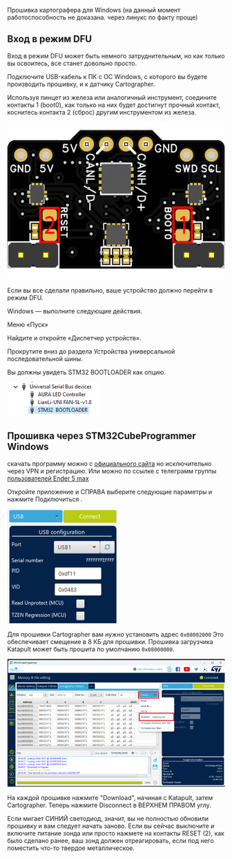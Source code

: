 Прошивка картографера для Windows (на данный момент работоспособность не доказана. через линукс по факту проще)

## Вход в режим DFU

Вход в режим DFU может быть немного затруднительным, но как только вы освоитесь, все станет довольно просто.

Подключите USB-кабель к ПК с ОС Windows, с которого вы будете производить прошивку, и к датчику Cartographer. 

Используя пинцет из железа или аналогичный инструмент, соедините контакты 1 (boot0), как только на них будет достигнут прочный контакт, коснитесь контакта 2 (сброс) другим инструментом из железа.

![](/images/image_plate_dfu.png)


Если вы все сделали правильно, ваше устройство должно перейти в режим DFU.

Windows — выполните следующие действия.

Меню «Пуск»

Найдите и откройте «Диспетчер устройств».

Прокрутите вниз до раздела Устройства универсальной последовательной шины.

Вы должны увидеть STM32 BOOTLOADER как опцию.

![](/images/image_win_dfu.png)


## Прошивка через STM32CubeProgrammer Windows 

скачать программу можно с [официального сайта](https://www.st.com/en/development-tools/stm32cubeprog.html) но исключительно через VPN и регистрацию. Или можно по ссылке с телеграмм группы [пользователей Ender 5 max](https://t.me/Ender_5_Max_Ru/5283)

Откройте приложение и СПРАВА выберите следующие параметры и нажмите Подключиться .

![](/images/image_stm32_dfu.png)

Для прошивки Cartographer вам нужно установить адрес `0x08002000` Это обеспечивает смещение в 8 КБ для прошивки. Прошивка загрузчика Katapult может быть прошита по умолчанию `0x08000000`.

![](/images/stm32_dfu_util.png)

На каждой прошивке нажмите "Download", начиная с Katapult, затем Cartographer. Теперь нажмите Disconnect в ВЕРХНЕМ ПРАВОМ углу.

Если мигает СИНИЙ светодиод, значит, вы не полностью обновили прошивку и вам следует начать заново. Если вы сейчас выключите и включите питание зонда или просто нажмете на контакты RESET (2), как было сделано ранее, ваш зонд должен отреагировать, если под него поместить что-то твердое металлическое.